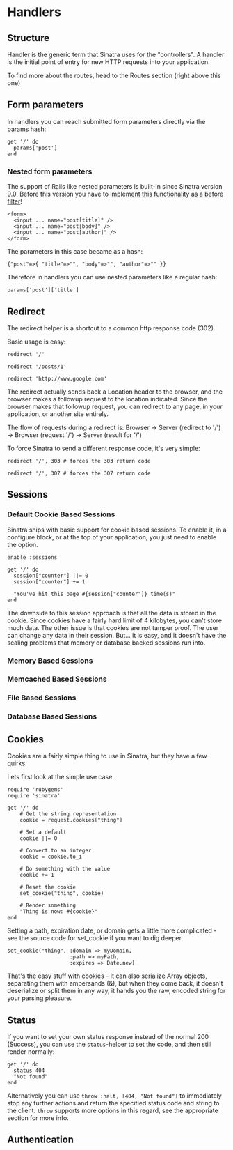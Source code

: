 Handlers
========

Structure
---------

Handler is the generic term that Sinatra uses for the "controllers".  A
handler is the initial point of entry for new HTTP requests into your
application.

To find more about the routes, head to the Routes section (right above
this one)

Form parameters
---------------
In handlers you can reach submitted form parameters directly via the params hash:

    get '/' do
      params['post']
    end
    
### Nested form parameters

The support of Rails like nested parameters is built-in since Sinatra version 9.0. Before this version you have to [implement this functionality as a before filter](#nested_params_as_filter)!

    <form>
      <input ... name="post[title]" />
      <input ... name="post[body]" />
      <input ... name="post[author]" />
    </form>
    

The parameters in this case became as a hash:
    
    {"post"=>{ "title"=>"", "body"=>"", "author"=>"" }}

Therefore in handlers you can use nested parameters like a regular hash:

    params['post']['title']

Redirect
--------

The redirect helper is a shortcut to a common http response code (302).

Basic usage is easy:

    redirect '/'

    redirect '/posts/1'

    redirect 'http://www.google.com'

The redirect actually sends back a Location header to the browser, and the
browser makes a followup request to the location indicated.  Since the browser
makes that followup request, you can redirect to any page, in your application,
or another site entirely.

The flow of requests during a redirect is:
Browser → Server (redirect to '/') → Browser (request '/') → Server (result for '/')

To force Sinatra to send a different response code, it's very simple:

    redirect '/', 303 # forces the 303 return code

    redirect '/', 307 # forces the 307 return code

Sessions
--------

### Default Cookie Based Sessions

Sinatra ships with basic support for cookie based sessions. To enable it, in a
configure block, or at the top of your application, you just need to enable
the option.

    enable :sessions

    get '/' do
      session["counter"] ||= 0
      session["counter"] += 1

      "You've hit this page #{session["counter"]} time(s)"
    end

The downside to this session approach is that all the data is stored in the
cookie.  Since cookies have a fairly hard limit of 4 kilobytes, you can't store
much data.  The other issue is that cookies are not tamper proof.  The user
can change any data in their session.  But... it is easy, and it doesn't have
the scaling problems that memory or database backed sessions run into.

### Memory Based Sessions

### Memcached Based Sessions

### File Based Sessions

### Database Based Sessions


Cookies
-------

Cookies are a fairly simple thing to use in Sinatra, but they have a few quirks.

Lets first look at the simple use case:

    require 'rubygems'
    require 'sinatra'

    get '/' do
        # Get the string representation
        cookie = request.cookies["thing"]

        # Set a default
        cookie ||= 0

        # Convert to an integer
        cookie = cookie.to_i

        # Do something with the value
        cookie += 1

        # Reset the cookie
        set_cookie("thing", cookie)

        # Render something
        "Thing is now: #{cookie}"
    end

Setting a path, expiration date, or domain gets a little more complicated - see the source code for set\_cookie if you want to dig deeper.

    set_cookie("thing", :domain => myDomain,
                        :path => myPath,
                        :expires => Date.new)

That's the easy stuff with cookies - It can also serialize Array objects,
separating them with ampersands (&), but when they come back, it doesn't
deserialize or split them in any way, it hands you the raw, encoded string
for your parsing pleasure.


Status
------

If you want to set your own status response instead of the normal 200 (Success), you can use the `status`-helper to set the
code, and then still render normally:

    get '/' do
      status 404
      "Not found"
    end

Alternatively you can use `throw :halt, [404, "Not found"]` to immediately stop any further actions and return the
specified status code and string to the client. `throw` supports more options in this regard, see the appropriate section
for more info.


Authentication
--------------

